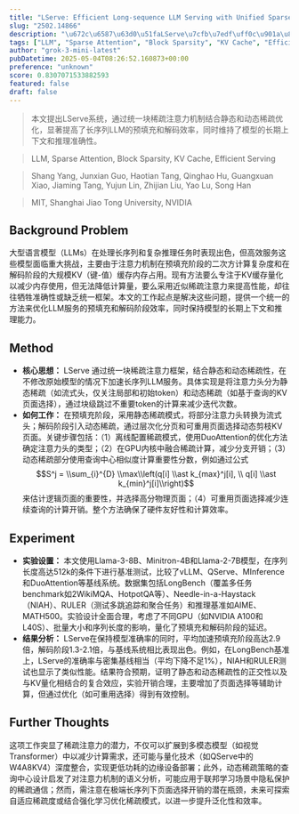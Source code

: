 ```yaml
---
title: "LServe: Efficient Long-sequence LLM Serving with Unified Sparse Attention"
slug: "2502.14866"
description: "\u672c\u6587\u63d0\u51faLServe\u7cfb\u7edf\uff0c\u901a\u8fc7\u7edf\u4e00\u5757\u7a00\u758f\u6ce8\u610f\u529b\u673a\u5236\u7ed3\u5408\u9759\u6001\u548c\u52a8\u6001\u7a00\u758f\u4f18\u5316\uff0c\u663e\u8457\u63d0\u9ad8\u4e86\u957f\u5e8f\u5217LLM\u7684\u9884\u586b\u5145\u548c\u89e3\u7801\u6548\u7387\uff0c\u540c\u65f6\u7ef4\u6301\u4e86\u6a21\u578b\u7684\u957f\u671f\u4e0a\u4e0b\u6587\u548c\u63a8\u7406\u51c6\u786e\u6027\u3002"
tags: ["LLM", "Sparse Attention", "Block Sparsity", "KV Cache", "Efficient Serving"]
author: "grok-3-mini-latest"
pubDatetime: 2025-05-04T08:26:52.160873+00:00
preference: "unknown"
score: 0.8307071533882593
featured: false
draft: false
---
```


> 本文提出LServe系统，通过统一块稀疏注意力机制结合静态和动态稀疏优化，显著提高了长序列LLM的预填充和解码效率，同时维持了模型的长期上下文和推理准确性。

> LLM, Sparse Attention, Block Sparsity, KV Cache, Efficient Serving 

> Shang Yang, Junxian Guo, Haotian Tang, Qinghao Hu, Guangxuan Xiao, Jiaming Tang, Yujun Lin, Zhijian Liu, Yao Lu, Song Han

> MIT, Shanghai Jiao Tong University, NVIDIA 

## Background Problem

大型语言模型（LLMs）在处理长序列和复杂推理任务时表现出色，但高效服务这些模型面临重大挑战，主要由于注意力机制在预填充阶段的二次方计算复杂度和在解码阶段的大规模KV（键-值）缓存内存占用。现有方法要么专注于KV缓存量化以减少内存使用，但无法降低计算量，要么采用近似稀疏注意力来提高性能，却往往牺牲准确性或缺乏统一框架。本文的工作起点是解决这些问题，提供一个统一的方法来优化LLM服务的预填充和解码阶段效率，同时保持模型的长期上下文和推理能力。

## Method

* **核心思想：** LServe 通过统一块稀疏注意力框架，结合静态和动态稀疏性，在不修改原始模型的情况下加速长序列LLM服务。具体实现是将注意力头分为静态稀疏（如流式头，仅关注局部和初始token）和动态稀疏（如基于查询的KV页面选择），通过块级跳过不重要token的计算来减少迭代次数。
* **如何工作：** 在预填充阶段，采用静态稀疏模式，将部分注意力头转换为流式头；解码阶段引入动态稀疏，通过层次化分页和可重用页面选择动态剪枝KV页面。关键步骤包括：（1）离线配置稀疏模式，使用DuoAttention的优化方法确定注意力头的类型；（2）在GPU内核中融合稀疏计算，减少分支开销；（3）动态稀疏部分使用查询中心相似度计算重要性分数，例如通过公式 $$S^j = \\sum_{i}^{D} \\max\\left(q[i] \\ast k_{max}^j[i], \\ q[i] \\ast k_{min}^j[i]\\right)$$ 来估计逻辑页面的重要性，并选择高分物理页面；（4）可重用页面选择减少连续查询的计算开销。整个方法确保了硬件友好性和计算效率。

## Experiment

* **实验设置：** 本文使用Llama-3-8B、Minitron-4B和Llama-2-7B模型，在序列长度高达512k的条件下进行基准测试，比较了vLLM、QServe、MInference和DuoAttention等基线系统。数据集包括LongBench（覆盖多任务benchmark如2WikiMQA、HotpotQA等）、Needle-in-a-Haystack（NIAH）、RULER（测试多跳追踪和聚合任务）和推理基准如AIME、MATH500。实验设计全面合理，考虑了不同GPU（如NVIDIA A100和L40S）、批量大小和序列长度的影响，量化了预填充和解码阶段的延迟。
* **结果分析：** LServe在保持模型准确率的同时，平均加速预填充阶段高达2.9倍，解码阶段1.3-2.1倍，与基线系统相比表现出色。例如，在LongBench基准上，LServe的准确率与密集基线相当（平均下降不足1%），NIAH和RULER测试也显示了类似性能。结果符合预期，证明了静态和动态稀疏性的正交性以及与KV量化相结合的复合效应，实验开销合理，主要增加了页面选择等辅助计算，但通过优化（如可重用选择）得到有效控制。

## Further Thoughts 

这项工作突显了稀疏注意力的潜力，不仅可以扩展到多模态模型（如视觉Transformer）中以减少计算需求，还可能与量化技术（如QServe中的W4A8KV4）深度整合，实现更低功耗的边缘设备部署；此外，动态稀疏策略的查询中心设计启发了对注意力机制的语义分析，可能应用于联邦学习场景中隐私保护的稀疏通信；然而，需注意在极端长序列下页面选择开销的潜在瓶颈，未来可探索自适应稀疏度或结合强化学习优化稀疏模式，以进一步提升泛化性和效率。